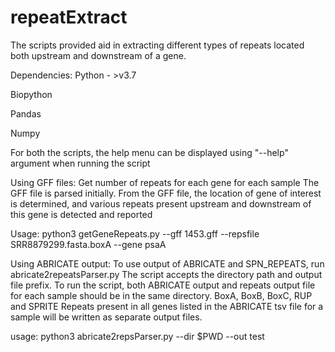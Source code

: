 # repeatExtract
The scripts provided aid in extracting different types of repeats 
located both upstream and downstream of a gene.

Dependencies:
Python - >v3.7

Biopython

Pandas

Numpy

For both the scripts, the help menu can be displayed using "--help" argument 
when running the script


Using GFF files:
Get number of repeats for each gene for each sample
The GFF file is parsed initially.
From the GFF file, the location of gene of interest is determined, and various
repeats present upstream and downstream of this gene is detected and reported

Usage:
python3 getGeneRepeats.py --gff 1453.gff --repsfile SRR8879299.fasta.boxA --gene psaA

Using ABRICATE output:
To use output of ABRICATE and SPN_REPEATS, run abricate2repeatsParser.py
The script accepts the directory path and output file prefix.
To run the script, both ABRICATE output and repeats output file
for each sample should be in the same directory.
BoxA, BoxB, BoxC, RUP and SPRITE Repeats present in all genes listed in the 
ABRICATE tsv file for a sample will be written as separate output files.


usage:
python3 abricate2repsParser.py --dir $PWD --out test

